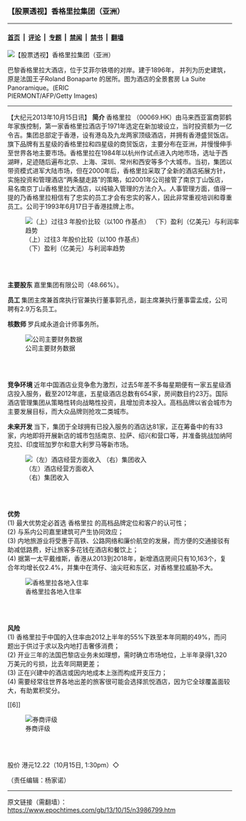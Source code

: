 ### 【股票透视】香格里拉集团（亚洲）

---

#### [首页](../../../..?n3986799) &nbsp;|&nbsp; [评论](../../../../../epoch-comment?n3986799) &nbsp;|&nbsp; [专题](../../../../../epoch-special?n3986799) &nbsp;|&nbsp; [禁闻](../../../../../epoch-news?n3986799) &nbsp;|&nbsp; [禁书](../../../../../books?n3986799) &nbsp;|&nbsp; [翻墙](https://github.com/gfw-breaker/nogfw/blob/master/README.md?n3986799)


<div><img alt="【股票透视】香格里拉集团（亚洲）" class="attachment-djy_600_400 size-djy_600_400 wp-post-image" src="https://i.epochtimes.com/assets/uploads/2013/10/1310150102032654-600x400.jpg"/>
<div class="caption">
 <p>
  巴黎香格里拉大酒店，位于艾菲尔铁塔的对岸。建于1896年， 并列为历史建筑，原是法国王子Roland Bonaparte 的居所。图为酒店的全景套房 La Suite Panoramique。(ERIC
  <br/>
  PIERMONT/AFP/Getty Images)
 </p>
</div></div><hr/><div class="post_content" id="artbody" itemprop="articleBody">
 <!-- article content begin -->
 <p>
  【大纪元2013年10月15日讯】
  <b>
   简介
  </b>
  <ok href="https://www.epochtimes.com/gb/tag/%E9%A6%99%E6%A0%BC%E9%87%8C%E6%8B%89.html">
   香格里拉
  </ok>
  （00069.HK）由马来西亚富商郭鹤年家族控制，第一家香格里拉酒店于1971年选定在新加坡设立，当时投资额为一亿令吉。集团总部定于香港，设有港岛及九龙两家顶级酒店，并拥有香港盛贸饭店。旗下品牌有五星级的香格里拉和四星级的商贸饭店，主要分布在亚洲，并慢慢伸手至世界各地主要市场。香格里拉在1984年以杭州作试点进入内地市场，选址于西湖畔，足迹随后遍布北京、上海、深圳、常州和西安等多个大城市。当初，集团以带资模式进军大陆市场，但在2000年后，香格里拉采取了全新的酒店拓展方针，实施投资和管理酒店“两条腿走路”的策略，如2001年公司接管了南京丁山饭店，易名南京丁山香格里拉大酒店，以纯输入管理的方法介入。人事管理方面，值得一提的乃香格里拉相信有了忠实的员工才会有忠实的客人，因此非常重视培训和尊重员工。公司于1993年6月17日于香港挂牌上市。
 </p>
 <figure aria-describedby="caption-attachment-6758231" class="wp-caption aligncenter" id="attachment_6758231" style="width: 490px">
  <ok href=" https://i.epochtimes.com/assets/uploads/2013/10/1310150119252654.jpg" rel="noreferrer noopener" target="_blank">
   <img alt="（上）过往3 年股价比较（以100 作基点）
（下）盈利（亿美元）与利润率趋势" class="size-large wp-image-6758231" src="https://i.epochtimes.com/assets/uploads/2013/10/1310150119252654.jpg" title="（上）过往3 年股价比较（以100 作基点）
（下）盈利（亿美元）与利润率趋势"/>
  </ok>
  <br/><figcaption class="wp-caption-text" id="caption-attachment-6758231">
   （上）过往3 年股价比较（以100 作基点）
   <br/>
   （下）盈利（亿美元）与利润率趋势
  </figcaption><br/>
 </figure><br/>
 <p>
  <b>
   主要股东
  </b>
  嘉里集团有限公司（48.66%）。
 </p>
 <p>
  <b>
   员工
  </b>
  集团主席兼首席执行官兼执行董事郭孔丞，副主席兼执行董事雷孟成，公司聘有2.9万名员工。
 </p>
 <p>
  <b>
   核数师
  </b>
  罗兵咸永道会计师事务所。
 </p>
 <figure aria-describedby="caption-attachment-6758238" class="wp-caption aligncenter" id="attachment_6758238" style="width: 600px">
  <ok href=" https://i.epochtimes.com/assets/uploads/2013/10/1310150128182654-600x132.jpg" rel="noreferrer noopener" target="_blank">
   <img alt="公司主要财务数据" class="size-large wp-image-6758238" src="https://i.epochtimes.com/assets/uploads/2013/10/1310150128182654-600x132.jpg" title="公司主要财务数据"/>
  </ok>
  <br/><figcaption class="wp-caption-text" id="caption-attachment-6758238">
   公司主要财务数据
  </figcaption><br/>
 </figure><br/>
 <p>
  <b>
   竞争环境
  </b>
  近年中国酒店业竞争愈为激烈，过去5年差不多每星期便有一家五星级酒店投入服务，截至2012年底，五星级酒店总数有654家，房间数目约23万。国际酒店管理集团从策略性转向战略性投资，且增加资本投入。高档品牌以省会城市为主要发展目标，而大众品牌则抢攻二类城市。
 </p>
 <p>
  <b>
   未来开发
  </b>
  当下，集团于全球拥有已投入服务的酒店达81家，正在筹备中的有33家，内地即将开展新店的城市包括南京、拉萨、绍兴和营口等，并准备挑战加纳阿克拉、印度班加罗尔和意大利罗马等新市场。
 </p>
 <figure aria-describedby="caption-attachment-6758247" class="wp-caption aligncenter" id="attachment_6758247" style="width: 600px">
  <ok href=" https://i.epochtimes.com/assets/uploads/2013/10/1310150124122654-600x283.jpg" rel="noreferrer noopener" target="_blank">
   <img alt="（左）酒店经营方面收入
（右）集团收入" class="size-large wp-image-6758247" src="https://i.epochtimes.com/assets/uploads/2013/10/1310150124122654-600x283.jpg" title="（左）酒店经营方面收入
（右）集团收入"/>
  </ok>
  <br/><figcaption class="wp-caption-text" id="caption-attachment-6758247">
   （左）酒店经营方面收入
   <br/>
   （右）集团收入
  </figcaption><br/>
 </figure><br/>
 <p>
  <b>
   优势
  </b>
  <br/>
  (1) 最大优势定必首选
  <ok href="https://www.epochtimes.com/gb/tag/%E9%A6%99%E6%A0%BC%E9%87%8C%E6%8B%89.html">
   香格里拉
  </ok>
  的高档品牌定位和客户的认可性；
  <br/>
  (2) 与系内公司嘉里建筑可产生协同效应；
  <br/>
  (3) 内地旅游业将受惠于高铁、公路网络和廉价航空的发展，而方便的交通接驳有助减低路费，好让旅客多花钱在酒店和餐饮上；
  <br/>
  (4) 据第一太平戴维斯，香港从2013到2018年，新增酒店房间只有10,163个，复合年均增长仅2.4%，并集中在湾仔、油尖旺和东区，对香格里拉威胁不大。
 </p>
 <figure aria-describedby="caption-attachment-6758252" class="wp-caption aligncenter" id="attachment_6758252" style="width: 600px">
  <ok href=" https://i.epochtimes.com/assets/uploads/2013/10/1310150126172654-600x380.jpg" rel="noreferrer noopener" target="_blank">
   <img alt="香格里拉各地入住率" class="size-large wp-image-6758252" src="https://i.epochtimes.com/assets/uploads/2013/10/1310150126172654-600x380.jpg" title="香格里拉各地入住率"/>
  </ok>
  <br/><figcaption class="wp-caption-text" id="caption-attachment-6758252">
   香格里拉各地入住率
  </figcaption><br/>
 </figure><br/>
 <p>
  <b>
   风险
  </b>
  <br/>
  (1) 香格里拉于中国的入住率由2012上半年的55%下跌至本年同期的49%，而问题出于供过于求以及内地打击奢侈消费；
  <br/>
  (2) 开业三年的法国巴黎店业务未如理想，需时确立市场地位，上半年录得1,320万美元的亏损，比去年同期更差；
  <br/>
  (3) 正在兴建中的酒店或因内地成本上涨而构成开支压力；
  <br/>
  (4) 需要经常往世界各地出差的旅客很可能会选择凯悦酒店，因为它全球覆盖面较大，有助累积奖分。
 </p>
 <p>
  [[6]]
  <br/>
  <figure aria-describedby="caption-attachment-6758265" class="wp-caption aligncenter" id="attachment_6758265" style="width: 600px">
   <ok href=" https://i.epochtimes.com/assets/uploads/2013/10/1310150130492654-600x162.jpg" rel="noreferrer noopener" target="_blank">
    <img alt="券商评级" class="size-large wp-image-6758265" src="https://i.epochtimes.com/assets/uploads/2013/10/1310150130492654-600x162.jpg" title="券商评级"/>
   </ok>
   <br/><figcaption class="wp-caption-text" id="caption-attachment-6758265">
    券商评级
   </figcaption><br/>
  </figure><br/>
 </p>
 <p>
  股价	港元12.22（10月15日, 1:30pm）◇
 </p>
 <p>
  （责任编辑：杨家诺）
 </p>
 <!-- article content end -->
 <div id="below_article_ad">
 </div>
</div>


---

原文链接（需翻墙）：https://www.epochtimes.com/gb/13/10/15/n3986799.htm